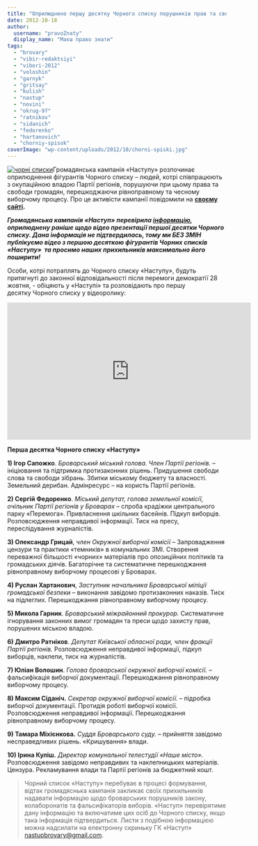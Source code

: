 ```yaml
---
title: "Оприлюднено першу десятку Чорного списку порушників прав та свобод броварчан"
date: 2012-10-18
author: 
  username: "pravoZnaty"
  display_name: "Маєш право знати"
tags: 
  - "brovary"
  - "vibir-redaktsiyi"
  - "vibori-2012"
  - "voloshin"
  - "garnyk"
  - "gritsay"
  - "kulish"
  - "nastup"
  - "novini"
  - "okrug-97"
  - "ratnikov"
  - "sidanich"
  - "fedorenko"
  - "hartanovich"
  - "chorniy-spisok"
coverImage: "wp-content/uploads/2012/10/chorni-spiski.jpg"
---
```


[![](https://mpz.brovary.org/wp-content/uploads/2012/10/chorni-spiski.jpg "чорні списки")](https://mpz.brovary.org/wp-content/uploads/2012/10/chorni-spiski.jpg)Громадянська кампанія «Наступу» розпочинає оприлюднення фігурантів Чорного списку – людей, котрі співпрацюють з окупаційною владою Партії регіонів, порушуючи при цьому права та свободи громадян, перешкоджаючи рівноправному та чесному виборчому процесу. Про це активісти кампанії повідомили на **[своєму сайті](http://nastup.info).**

_**Громадянська кампанія «Наступ» перевірила [інформацію](https://mpz.brovary.org/z-yavilas-utochnena-informatsiya-po-chornim-spiskam/), оприлюднену раніше щодо відео презентації першої десятки Чорного списку. Дана інформація не підтвердилась, тому ми БЕЗ ЗМІН публікуємо відео з першою десяткою фігурантів Чорних списків «Наступу»  та просимо наших прихильників максимально його поширити!**_

Особи, котрі потраплять до Чорного списку «Наступу», будуть притягнуті до законної відповідальності після перемоги демократії 28 жовтня, - обіцяють у «Наступі» та розповідають про першу десятку Чорного списку у відеоролику:

<iframe src="https://www.youtube.com/embed/LC5TnWeadtA" frameborder="0" width="560" height="315"></iframe>

**Перша десятка Чорного списку «Наступу»**

**1) Ігор Сапожко**. _Броварський міський голова._ _Член Партії регіонів._ – ініціювання та підтримка протизаконних рішень. Придушення свободи слова та свободи зібрань. Збитки міському бюджету та власності. Земельний дерибан. Адмінресурс – на користь Партії регіонів.

**2) Сергій Федоренко**. _Міський депутат, голова земельної комісії, очільник Партії регіонів у Броварах_ – спроба крадіжки центрального парку «Перемога». Привласнення шкільних басейнів. Підкуп виборців. Розповсюдження неправдивої інформації. Тиск на пресу, переслідування журналістів.

**3) Олександр Грицай**, _член Окружної виборчої комісії_ – Запровадження цензури та практики «темників» в комунальних ЗМІ. Створення переважної більшості «чорних» матеріалів про опозиційних політиків та громадських діячів. Багаторічне та систематичне перешкоджання рівноправному виборчому процесові у Броварах.

**4) Руслан Хартанович**, _Заступник начальника Броварської міліції громадської безпеки_ – виконання завідомо протизаконних наказів. Тиск на підлеглих. Перешкоджання рівноправному виборчому процесу.

**5) Микола Гарник**. _Броварський міжрайонний прокурор._ Систематичне ігнорування законних вимог громадян та преси щодо захисту прав, порушених міською владою.

**6) Дмитро Ратніков**. _Депутат Київської обласної ради, член фракції Партії регіонів._ Розповсюдження неправдивої інформації, підкуп виборців, наклепи, тиск на журналістів.

**7) Юліан Волошин**. _Голова броварської окружної виборчої комісії._ – фальсифікація виборчої документації. Перешкоджання рівноправному виборчому процесу.

**8) Максим Сіданіч.** _Секретар окружної виборчої комісії._ – підробка виборчої документації. Протидія роботі виборчої комісії. Розповсюдження неправдивої інформації. Перешкоджання рівноправному виборчому процесу.

**9) Тамара Міхієнкова.** _Суддя Броварського суду._ – прийняття завідомо несправедливих рішень. «Кришування» влади.

**10) Ірина Куліш.** _Директор комунальної телестудії «Наше місто»._ Розповсюдження завідомо неправдивих та наклепницьких матеріалів. Цензура. Рекламування влади та Партії регіонів за бюджетний кошт.

> Чорний список «Наступу» перебуває в процесі формування, відтак громадяснька кампанія закликає своїх прихильників надавати інформацію щодо броварських порушників закону, колаборонатів та фальсифікаторів виборів. «Наступ» перевірятиме дану інформацію та включатиме цих осіб до Чорного списку, якщо така інформація підтвердиться. Листи з подібною інформацією можна надсилати на електронну скриньку ГК «Наступ» [nastupbrovary@gmail.com](mailto:nastupbrovary@gmail.com).
